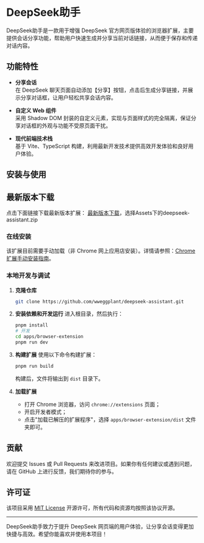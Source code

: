 # DeepSeek助手

DeepSeek助手是一款用于增强 DeepSeek 官方网页版体验的浏览器扩展，主要提供会话分享功能，帮助用户快速生成并分享当前对话链接，从而便于保存和传递对话内容。

## 功能特性

- **分享会话**  
  在 DeepSeek 聊天页面自动添加【分享】按钮，点击后生成分享链接，并展示分享对话框，让用户轻松共享会话内容。

- **自定义 Web 组件**  
  采用 Shadow DOM 封装的自定义元素，实现与页面样式的完全隔离，保证分享对话框的外观与功能不受原页面干扰。

- **现代前端技术栈**  
  基于 Vite、TypeScript 构建，利用最新开发技术提供高效开发体验和良好用户体验。

## 安装与使用

## 最新版本下载
点击下面链接下载最新版本扩展：
[最新版本下载](https://github.com/wweggplant/deepseek-assistant/releases/latest)，选择Assets下的deepseek-assistant.zip

### 在线安装
该扩展目前需要手动加载（非 Chrome 网上应用店安装）。详情请参照：[Chrome 扩展手动安装指南](https://docs.authing.cn/v2/guides/asa/chrome-manual-install.html)。

### 本地开发与调试

1. **克隆仓库**
   ```bash
   git clone https://github.com/wweggplant/deepseek-assistant.git
   ```

2. **安装依赖和开发运行**
   进入根目录，然后执行：
   ```bash
   pnpm install
   # 开发 
   cd apps/browser-extension
   pnpm run dev
   ```

3. **构建扩展**
   使用以下命令构建扩展：
   ```bash
   pnpm run build
   ```
   构建后，文件将输出到 `dist` 目录下。

4. **加载扩展**
   - 打开 Chrome 浏览器，访问 `chrome://extensions` 页面；
   - 开启开发者模式；
   - 点击"加载已解压的扩展程序"，选择 `apps/browser-extension/dist` 文件夹即可。

## 贡献

欢迎提交 Issues 或 Pull Requests 来改进项目。如果你有任何建议或遇到问题，请在 GitHub 上进行反馈，我们期待你的参与。

## 许可证

该项目采用 [MIT License](LICENSE) 开源许可，所有代码和资源均按照该协议开源。

---

DeepSeek助手致力于提升 DeepSeek 网页端的用户体验，让分享会话变得更加快捷与高效。希望你能喜欢并使用本项目！
